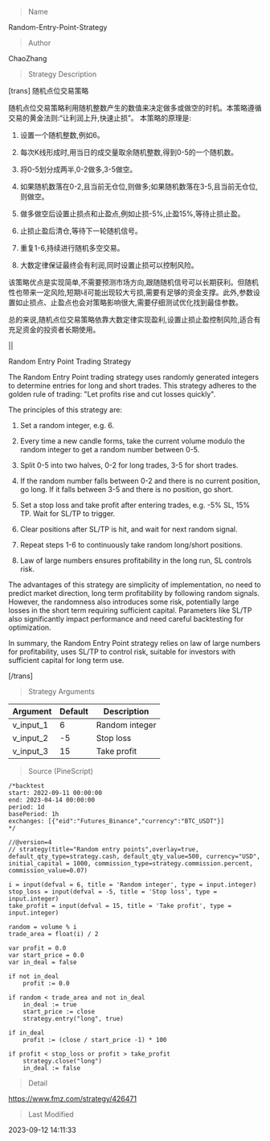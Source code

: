 
> Name

Random-Entry-Point-Strategy

> Author

ChaoZhang

> Strategy Description



[trans]
随机点位交易策略

随机点位交易策略利用随机整数产生的数值来决定做多或做空的时机。本策略遵循交易的黄金法则:“让利润上升,快速止损”。
本策略的原理是:

1. 设置一个随机整数,例如6。

2. 每次K线形成时,用当日的成交量取余随机整数,得到0-5的一个随机数。 

3. 将0-5划分成两半,0-2做多,3-5做空。

4. 如果随机数落在0-2,且当前无仓位,则做多;如果随机数落在3-5,且当前无仓位,则做空。

5. 做多做空后设置止损点和止盈点,例如止损-5%,止盈15%,等待止损止盈。

6. 止损止盈后清仓,等待下一轮随机信号。

7. 重复1-6,持续进行随机多空交易。

8. 大数定律保证最终会有利润,同时设置止损可以控制风险。

该策略优点是实现简单,不需要预测市场方向,跟随随机信号可以长期获利。但随机性也带来一定风险,短期내可能出现较大亏损,需要有足够的资金支撑。此外,参数设置如止损点、止盈点也会对策略影响很大,需要仔细测试优化找到最佳参数。

总的来说,随机点位交易策略依靠大数定律实现盈利,设置止损止盈控制风险,适合有充足资金的投资者长期使用。

||

Random Entry Point Trading Strategy

The Random Entry Point trading strategy uses randomly generated integers to determine entries for long and short trades. This strategy adheres to the golden rule of trading: "Let profits rise and cut losses quickly". 

The principles of this strategy are:

1. Set a random integer, e.g. 6. 

2. Every time a new candle forms, take the current volume modulo the random integer to get a random number between 0-5.

3. Split 0-5 into two halves, 0-2 for long trades, 3-5 for short trades. 

4. If the random number falls between 0-2 and there is no current position, go long. If it falls between 3-5 and there is no position, go short.

5. Set a stop loss and take profit after entering trades, e.g. -5% SL, 15% TP. Wait for SL/TP to trigger.

6. Clear positions after SL/TP is hit, and wait for next random signal. 

7. Repeat steps 1-6 to continuously take random long/short positions.

8. Law of large numbers ensures profitability in the long run, SL controls risk.

The advantages of this strategy are simplicity of implementation, no need to predict market direction, long term profitability by following random signals. However, the randomness also introduces some risk, potentially large losses in the short term requiring sufficient capital. Parameters like SL/TP also significantly impact performance and need careful backtesting for optimization.

In summary, the Random Entry Point strategy relies on law of large numbers for profitability, uses SL/TP to control risk, suitable for investors with sufficient capital for long term use.

[/trans]

> Strategy Arguments



|Argument|Default|Description|
|----|----|----|
|v_input_1|6|Random integer|
|v_input_2|-5|Stop loss|
|v_input_3|15|Take profit|


> Source (PineScript)

``` pinescript
/*backtest
start: 2022-09-11 00:00:00
end: 2023-04-14 00:00:00
period: 1d
basePeriod: 1h
exchanges: [{"eid":"Futures_Binance","currency":"BTC_USDT"}]
*/

//@version=4
// strategy(title="Random entry points",overlay=true, default_qty_type=strategy.cash, default_qty_value=500, currency="USD", initial_capital = 1000, commission_type=strategy.commission.percent, commission_value=0.07)

i = input(defval = 6, title = 'Random integer', type = input.integer)
stop_loss = input(defval = -5, title = 'Stop loss', type = input.integer)
take_profit = input(defval = 15, title = 'Take profit', type = input.integer)

random = volume % i
trade_area = float(i) / 2

var profit = 0.0
var start_price = 0.0
var in_deal = false

if not in_deal
    profit := 0.0 

if random < trade_area and not in_deal
    in_deal := true
    start_price := close
    strategy.entry("long", true)
   
if in_deal
    profit := (close / start_price -1) * 100
   
if profit < stop_loss or profit > take_profit
    strategy.close("long")
    in_deal := false
```

> Detail

https://www.fmz.com/strategy/426471

> Last Modified

2023-09-12 14:11:33
